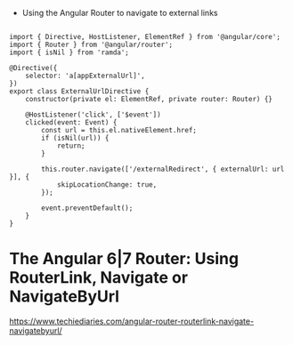 - Using the Angular Router to navigate to external links
~~~

import { Directive, HostListener, ElementRef } from '@angular/core';
import { Router } from '@angular/router';
import { isNil } from 'ramda';

@Directive({
    selector: 'a[appExternalUrl]',
})
export class ExternalUrlDirective {
    constructor(private el: ElementRef, private router: Router) {}

    @HostListener('click', ['$event'])
    clicked(event: Event) {
        const url = this.el.nativeElement.href;
        if (isNil(url)) {
            return;
        }

        this.router.navigate(['/externalRedirect', { externalUrl: url }], {
            skipLocationChange: true,
        });

        event.preventDefault();
    }
}
~~~
# The Angular 6|7 Router: Using RouterLink, Navigate or NavigateByUrl
https://www.techiediaries.com/angular-router-routerlink-navigate-navigatebyurl/
